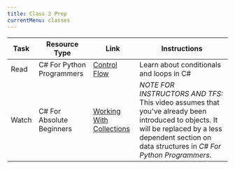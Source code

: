 ```yaml
---
title: Class 2 Prep
currentMenu: classes
---
```


Task | Resource Type | Link | Instructions
|----|---------------|------|-------------|
Read | C# For Python Programmers | [Control Flow](../../csharp4python/control-flow/) | Learn about conditionals and loops in C#
Watch | C# For Absolute Beginners | [Working With Collections](https://mva.microsoft.com/en-us/training-courses/c-fundamentals-for-absolute-beginners-16169?l=XIMI21QIC_2406218949) | *NOTE FOR INSTRUCTORS AND TFS:* This video assumes that you've already been introduced to objects. It will be replaced by a less dependent section on data structures in *C# For Python Programmers*.
